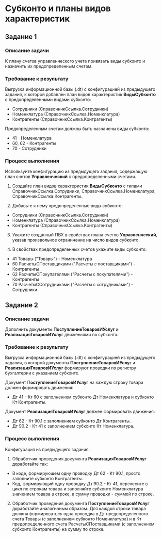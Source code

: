 # Субконто и планы видов характеристик

## Задание 1

### Описание задачи

К плану счетов управленческого учета привязать виды субконто и назначить их предопределенным счетам.

### Требование к результату

Выгрузка информационной базы (.dt) с конфигурацией из предыдущего задания, к которой добавлен план видов характеристик **ВидыСубконто** с предопределенными видами субконто:

* Сотрудники (СправочникСсылка.Сотрудники)
* Номенклатура (СправочникСсылка.Номенклатура)
* Контрагенты (СправочникСсылка.Контрагенты)

Предопределенным счетам должны быть назначены виды субконто:

* 41 - Номенклатура
* 60, 62 - Контрагенты
* 70 - Сотрудники

### Процесс выполнения

Используйте конфигурацию из предыдущего задания, содержащую план счетов **Управленческий** с предопределенными счетами.

1. Создайте план видов характеристик **ВидыСубконто** с типами СправочникСсылка.Сотрудники, СправочникСсылка.Номенклатура, СправочникСсылка.Контрагенты.

2. Добавьте к нему предопределенные виды субконто:

* Сотрудники (СправочникСсылка.Сотрудники)
* Номенклатура (СправочникСсылка.Номенклатура)
* Контрагенты (СправочникСсылка.Контрагенты)

3. Укажите созданный ПВХ в свойствах плана счетов **Управленческий**, указав произвольное ограничение на число видов субконто.

4. В свойствах предопределенных счетов укажите виды субконто:

* 41 Товары ("Товары") - Номенклатура
* 60 РасчетыСПоставщиками ("Расчеты с поставщиками") - Контрагенты
* 62 РасчетыСПокупателями ("Расчеты с покупателями") - Контрагенты
* 70 РасчетыССотрудниками ("Расчеты с сотрудниками") - Сотрудники

## Задание 2

### Описание задачи

Дополнить документы **ПоступлениеТоваровИУслуг** и **РеализацияТоваровИУслуг** движениями по субконто.

### Требование к результату

Выгрузка информационной базы (.dt) с конфигурацией из предыдущего задания, в которой документы **ПоступлениеТоваровИУслуг** и **РеализацияТоваровИУслуг** формируют проводки по регистру бухгалтерии с указанием субконто.

Документ **ПоступлениеТоваровИУслуг** на каждую строку товара должен формировать движения:

* Дт 41 - Кт 60 с заполнением субконто Дт Номенклатура и субконто Кт Контрагенты.

Документ **РеализацияТоваровИУслуг** должен формировать движения:

* Дт 62 - Кт 90.1 с заполнением субконто Дт Контрагенты.
* Дт 90.2 - Кт 41 с заполнением субконто Кт Номенклатура.

### Процесс выполнения

Конфигурация из предыдущего задания.

1. Обработчик проведения документа **РеализацияТоваровИУслуг** доработайте так:

* В коде, формирующем одну проводку Дт 62 - Кт 90.1, просто заполните субконто Контрагенты.
* Код, формирующий одну проводку Дт 90.2 - Кт 41, перенесите в цикл по строкам товара и заполняйте субконто Номенклатура значением товара в строке, а сумму проводки - суммой по строке.

2. Обработчик проведения документа **ПоступлениеТоваровИУслуг** доработайте аналогичным образом. Для каждой строки товара должна формироваться одна проводка в Дт предопределенного счета Товары (с заполнением субконто Номенклатура) и в Кт предопределенного счета РасчетыСПоставщиками (с заполнением субконто Контрагенты) на сумму по строке.
